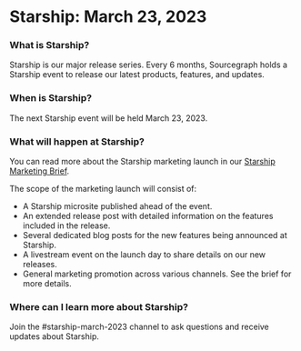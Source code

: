 # Starship: March 23, 2023

### What is Starship?

Starship is our major release series. Every 6 months, Sourcegraph holds a Starship event to release our latest products, features, and updates.

### When is Starship?

The next Starship event will be held March 23, 2023.

### What will happen at Starship?

You can read more about the Starship marketing launch in our [Starship Marketing Brief](https://docs.google.com/document/d/1VFU8tyzC3e3NX8VicNPtm385eqOMI6loVxZv-8LGidE/edit#).

The scope of the marketing launch will consist of:

- A Starship microsite published ahead of the event.
- An extended release post with detailed information on the features included in the release.
- Several dedicated blog posts for the new features being announced at Starship.
- A livestream event on the launch day to share details on our new releases.
- General marketing promotion across various channels. See the brief for more details.

### Where can I learn more about Starship?

Join the #starship-march-2023 channel to ask questions and receive updates about Starship.
